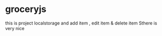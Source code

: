 # groceryjs

this is project localstorage and add item , edit item & delete item
Sthere is very nice 

